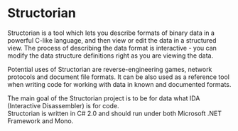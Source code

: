 # Structorian
Structorian is a tool which lets you describe formats of binary data in a powerful C-like language, and then view or edit the data in a structured view. The process of describing the data format is interactive - you can modify the data structure definitions right as you are viewing the data.

Potential uses of Structorian are reverse-engineering games, network protocols and document file formats. It can be also used as a reference tool when writing code for working with data in known and documented formats.

The main goal of the Structorian project is to be for data what IDA (Interactive Disassembler) is for code.  
Structorian is written in C# 2.0 and should run under both Microsoft .NET Framework and Mono.
